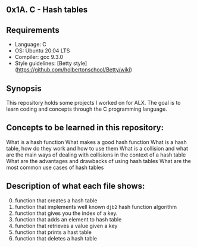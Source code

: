 ## 0x1A. C - Hash tables

## Requirements
* Language: C
* OS: Ubuntu 20.04 LTS
* Compiler: gcc 9.3.0
* Style guidelines: [Betty style] (https://github.com/holbertonschool/Betty/wiki)


## Synopsis
This repository holds some projects I worked on for ALX. The goal is to learn coding and concepts through the C programming language.

## Concepts to be learned in this repository:
What is a hash function
What makes a good hash function
What is a hash table, how do they work and how to use them
What is a collision and what are the main ways of dealing with collisions in the context of a hash table
What are the advantages and drawbacks of using hash tables
What are the most common use cases of hash tables

## Description of what each file shows:
0. function that creates a hash table
1. function that implements well known ```djb2``` hash function algorithm
2. function that gives you the index of a key.
3. function that adds an element to hash table
4. function that retrieves a value given a key
5. function that prints a hast table
6. function that deletes a hash table
